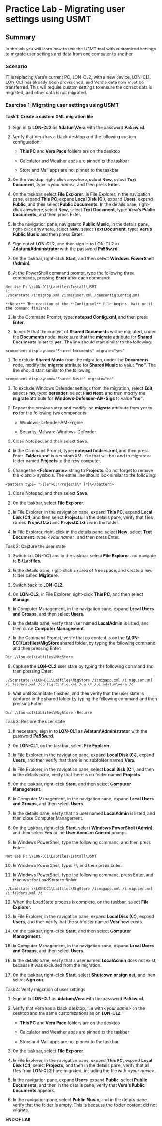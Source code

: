 # Practice Lab - Migrating user settings using USMT

## Summary

In this lab you will learn how to use the USMT tool with customized settings to migrate user settings and data from one computer to another.

### Scenario

IT is replacing Vera's current PC, LON-CL2, with a new device, LON-CL1.  LON-CL1 has already been provisioned, and Vera's data now must be transferred.  This will require custom settings to ensure the correct data is migrated, and other data is not migrated.

### Exercise 1: Migrating user settings using USMT

#### Task 1: Create a custom XML migration file

1.  Sign in to **LON-CL2** as **Adatum\\Vera** with the password **Pa55w.rd**.

2.  Verify that Vera has a black desktop and the following custom configuration:

    -   **This PC** and **Vera Pace** folders are on the desktop

    -   Calculator and Weather apps are pinned to the taskbar

    -   Store and Mail apps are not pinned to the taskbar

3.  On the desktop, right-click anywhere, select **New**, select **Text
    Document**, type: *\<your name\>*, and then press **Enter**.

4.  On the taskbar, select **File Explorer**. In File Explorer, in the
    navigation pane, expand **This PC**, expand **Local Disk (C:)**, expand
    **Users**, expand **Public**, and then select **Public Documents**. In the
    details pane, right-click anywhere, select **New**, select **Text
    Document**, type: **Vera’s Public Documents**, and then press Enter.

5.  In the navigation pane, navigate to **Public Music**, in the details pane,
    right-click anywhere, select **New**, select **Text Document**, type:
    **Vera’s Public Music** and then press **Enter**.

6.  Sign out of **LON-CL2**, and then sign in to LON-CL2 as
    **Adatum\\Administrator** with the password **Pa55w.rd**.

7.  On the taskbar, right-click **Start**, and then select **Windows PowerShell
    (Admin)**.

8.  At the PowerShell command prompt, type the following three commands,
    pressing **Enter** after each command:

```
Net Use F: \\LON-DC1\Labfiles\Install\USMT
F:  
./scanstate /i:migapp.xml /i:miguser.xml /genconfig:Config.xml

```
    **Note:** The creation of the **Config.xml** file begins. Wait until the command finishes.

1.  In the Command Prompt, type: **notepad Config.xml**, and then press
    **Enter**.

2.  To verify that the content of **Shared Documents** will be migrated, under
    the **Documents** node, make sure that the **migrate** attribute for
    **Shared Documents** is set to **yes**. The line should start similar to the
    following:

```
<component displayname="Shared Documents" migrate="yes"

```
1.  To exclude **Shared Music** from the migration, under the **Documents**
    node, modify the **migrate** attribute for **Shared Music** to value
    **"no"**. The line should start similar to the
    following:

```
<component displayname="Shared Music" migrate="no"

```
1.  To exclude Windows Defender settings from the migration, select **Edit**,
    select **Find**, type: **defender**, select **Find Next**, and then modify
    the **migrate** attribute for **Windows-Defender-AM-Sigs** to value
    **"no"**.

2.  Repeat the previous step and modify the **migrate** attribute from yes to
    **no** for the following two components:

    -   Windows-Defender-AM-Engine

    -   Security-Malware-Windows-Defender

3.  Close Notepad, and then select **Save**.

4.  In the Command Prompt, type: **notepad folders.xml**, and then press Enter.
    **Folders.xml** is a custom XML file that will be used to migrate a folder
    named **Projects** to the new computer.

5.  Change the **\<Foldername\>** string to **Projects**. Do not forget to
    remove the **\<** and **\>** symbols. The entire line should look similar to
    the following:

```
<pattern type= "File">C:\Projects\* [*]\</pattern>

```
1.  Close Notepad, and then select **Save**.

2.  On the taskbar, select **File Explorer**.

3.  In File Explorer, in the navigation pane, expand **This PC**, expand **Local
    Disk (C:)**, and then select **Projects**. In the details pane, verify that
    files named **Project1.txt** and **Project2.txt** are in the folder.

4.  In File Explorer, right-click in the details pane, select **New**, select
    **Text Document**, type: *\<your name\>*, and then press Enter.

Task 2: Capture the user state

1. Switch to LON-DC1 and in the taskbar, select **File Explorer** and navigate to **E:\Labfiles**.

2.  In the details pane, right-click an area of free space, and create a new folder called **MigStore**.

3.  Switch back to **LON-CL2**.

4.  On **LON-CL2**, in File Explorer, right-click **This PC**, and then select
    **Manage**.

5.  In Computer Management, in the navigation pane, expand **Local Users and
    Groups**, and then select **Users**.

6.  In the details pane, verify that user named **LocalAdmin** is listed, and
    then close **Computer Management**.

7.  In the Command Prompt, verify that no content is on the
    **\\\\LON-DC1\\Labfiles\\MigStore** shared folder, by typing the following command and
    then pressing Enter:

```
Dir \\lon-dc1\Labfiles\MigStore

```
8.  Capture the **LON-CL2** user state by typing the following command and then
    pressing Enter:

```
./Scanstate \\LON-DC1\Labfiles\MigStore /i:migapp.xml /i:miguser.xml
/i:folders.xml /config:Config.xml /ue:\* /ui:adatum\vera /o

```
9.  Wait until ScanState finishes, and then verify that the user state is
    captured in the shared folder by typing the following command and then
    pressing Enter:

```
Dir \\lon-dc1\Labfiles\MigStore -Recurse

```

Task 3: Restore the user state

1.  If necessary, sign in to **LON-CL1** as **Adatum\\Administrator** with the
    password **Pa55w.rd**.

2.  On **LON-CL1**, on the taskbar, select **File Explorer**.

3.  In File Explorer, in the navigation pane, expand **Local Disk (C:)**, expand
    **Users**, and then verify that there is no subfolder named **Vera**.

4.  In File Explorer, in the navigation pane, select **Local Disk (C:)**, and
    then in the details pane, verify that there is no folder named **Projects**.

5.  On the taskbar, right-click **Start**, and then select **Computer
    Management**.

6.  In Computer Management, in the navigation pane, expand **Local Users and
    Groups**, and then select **Users**.

7.  In the details pane, verify that no user named **LocalAdmin** is listed, and
    then close Computer Management.

8.  On the taskbar, right-click **Start**, select **Windows PowerShell
    (Admin)**, and then select **Yes** at the **User Account Control** prompt.

9.  In Windows PowerShell, type the following command, and then press Enter:

```
Net Use F: \\LON-DC1\Labfiles\Install\USMT

```
10.  In Windows PowerShell, type: **F:**, and then press Enter.

11.  In Windows PowerShell, type the following command, press Enter, and then
    wait for LoadState to finish:

```
./Loadstate \\LON-DC1\Labfiles\MigStore /i:migapp.xml /i:miguser.xml /i:folders.xml /c

```
12.  When the LoadState process is complete, on the taskbar, select **File Explorer**.

13.  In File Explorer, in the navigation pane, expand **Local Disc (C:)**, expand
    **Users**, and then verify that the subfolder named **Vera** now exists.

14.  On the taskbar, right-click **Start**, and then select **Computer
    Management**.

15.  In Computer Management, in the navigation pane, expand **Local Users and
    Groups**, and then select **Users**.

16.  In the details pane, verify that a user named **LocalAdmin** does not exist,
    because it was excluded from the migration.

17.  On the taskbar, right-click **Start**, select **Shutdown or sign out**, and
    then select **Sign out**.

Task 4: Verify migration of user settings

1.  Sign in to **LON-CL1** as **Adatum\\Vera** with the password **Pa55w.rd**.

2.  Verify that Vera has a black desktop, file with *\<your name\>* on the
    desktop and the same customizations as on **LON-CL2**:

    -   **This PC** and **Vera Pace** folders are on the desktop

    -   Calculator and Weather apps are pinned to the taskbar

    -   Store and Mail apps are not pinned to the taskbar

3.  On the taskbar, select **File Explorer**.

4.  In File Explorer, in the navigation pane, expand **This PC**, expand **Local
    Disk (C:)**, select **Projects**, and then in the details pane, verify that
    all files from **LON-CL2** have migrated, including the file with *\<your
    name\>*.

5.  In the navigation pane, expand **Users**, expand **Public**, select **Public
    Documents**, and then in the details pane, verify that **Vera’s Public
    Documents** appears.

6.  In the navigation pane, select **Public Music**, and in the details pane,
    verify that the folder is empty. This is because the folder content did not
    migrate.


**END OF LAB**